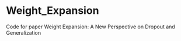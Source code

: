 # Weight_Expansion
Code for paper Weight Expansion: A New Perspective on Dropout and Generalization
